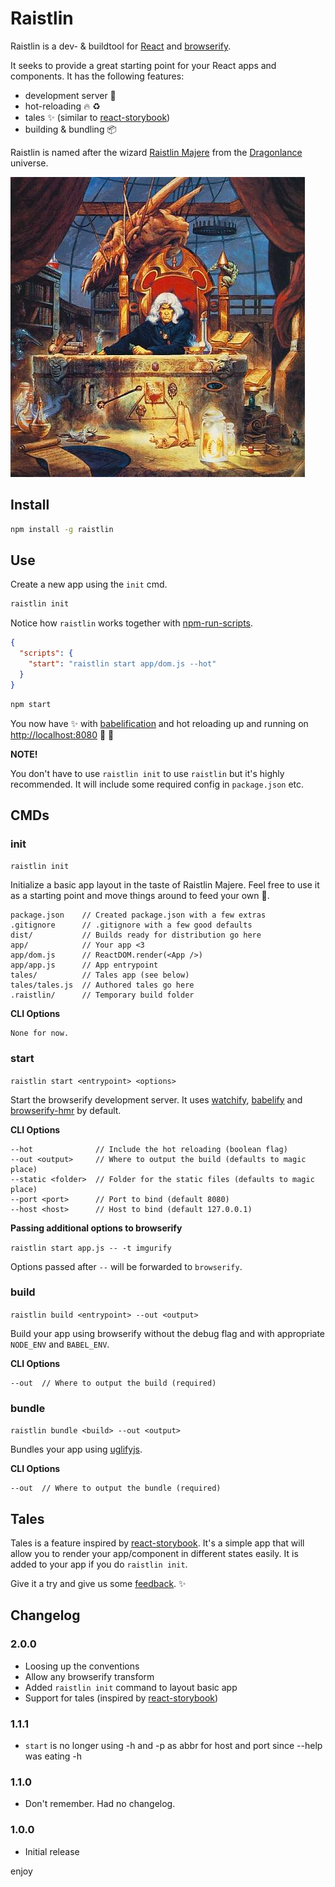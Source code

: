 # Raistlin

Raistlin is a dev- & buildtool for [React](https://facebook.github.io/react/) and [browserify](http://browserify.org/).

It seeks to provide a great starting point for your React apps and components. It has the following features:

* development server :rocket:
* hot-reloading :fire: :recycle:
* tales :sparkles: (similar to [react-storybook](https://github.com/kadirahq/react-storybook))
* building & bundling :package:

Raistlin is named after the wizard [Raistlin Majere](https://en.wikipedia.org/wiki/Raistlin_Majere) from the [Dragonlance](https://en.wikipedia.org/wiki/Dragonlance) universe.

![raistlin-image](https://raw.githubusercontent.com/asbjornenge/raistlin/master/raistlin.jpg)

## Install

```sh
npm install -g raistlin
```

## Use

Create a new app using the `init` cmd.

```sh
raistlin init 
```

Notice how `raistlin` works together with [npm-run-scripts](https://docs.npmjs.com/cli/run-script).


```json
{
  "scripts": {
    "start": "raistlin start app/dom.js --hot"
  }
}
```

```sh
npm start
```

You now have :sparkles: with [babelification](https://babeljs.io/) and hot reloading up and running on [http://localhost:8080](http://localhost:8080) :rocket: :horse:

**NOTE!** 

You don't have to use `raistlin init` to use `raistlin` but it's highly recommended. It will include some required config in `package.json` etc.

## CMDs

### init

`raistlin init`

Initialize a basic app layout in the taste of Raistlin Majere. Feel free to use it as a starting point and move things around to feed your own :monkey:.

```
package.json    // Created package.json with a few extras
.gitignore      // .gitignore with a few good defaults
dist/           // Builds ready for distribution go here 
app/            // Your app <3
app/dom.js      // ReactDOM.render(<App />)
app/app.js      // App entrypoint
tales/          // Tales app (see below)
tales/tales.js  // Authored tales go here
.raistlin/      // Temporary build folder
```

**CLI Options**

```
None for now.
```

### start

`raistlin start <entrypoint> <options>`

Start the browserify development server. It uses [watchify](https://github.com/substack/watchify), [babelify](https://github.com/babel/babelify) and [browserify-hmr](https://github.com/AgentME/browserify-hmr) by default. 

**CLI Options**

```
--hot              // Include the hot reloading (boolean flag)
--out <output>     // Where to output the build (defaults to magic place)
--static <folder>  // Folder for the static files (defaults to magic place)
--port <port>      // Port to bind (default 8080)
--host <host>      // Host to bind (default 127.0.0.1)
```

**Passing additional options to browserify**

`raistlin start app.js -- -t imgurify` 

Options passed after `--` will be forwarded to `browserify`.

### build

`raistlin build <entrypoint> --out <output>`

Build your app using browserify without the debug flag and with appropriate `NODE_ENV` and `BABEL_ENV`.

**CLI Options**

```
--out  // Where to output the build (required)
```

### bundle

`raistlin bundle <build> --out <output>`

Bundles your app using [uglifyjs](https://github.com/mishoo/UglifyJS2).

**CLI Options**

```
--out  // Where to output the bundle (required)
```

## Tales

Tales is a feature inspired by [react-storybook](https://github.com/kadirahq/react-storybook). It's a simple app that will allow you to render your app/component in different states easily. It is added to your app if you do `raistlin init`.

Give it a try and give us some [feedback](https://github.com/asbjornenge/raistlin/issues). :sparkles:

## Changelog

### 2.0.0

* Loosing up the conventions
* Allow any browserify transform
* Added `raistlin init` command to layout basic app
* Support for tales (inspired by [react-storybook](https://github.com/kadirahq/react-storybook))

### 1.1.1

* `start` is no longer using -h and -p as abbr for host and port since --help was eating -h

### 1.1.0

* Don't remember. Had no changelog.

### 1.0.0

* Initial release

enjoy
